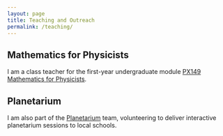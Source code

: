 ```yaml
---
layout: page
title: Teaching and Outreach
permalink: /teaching/
---
```


## Mathematics for Physicists
I am a class teacher for the first-year undergraduate module [PX149 Mathematics for Physicists](https://warwick.ac.uk/services/aro/dar/quality/modules/undergraduate/px/px149/). 

## Planetarium
I am also part of the [Planetarium](https://warwick.ac.uk/fac/sci/physics/outreach/planetarium/) team, volunteering to deliver interactive planetarium sessions to local schools.
